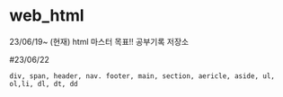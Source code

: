 # web_html
23/06/19~ (현재) html 마스터 목표!! 공부기록 저장소


#23/06/22
```
div, span, header, nav. footer, main, section, aericle, aside, ul, ol,li, dl, dt, dd
```
